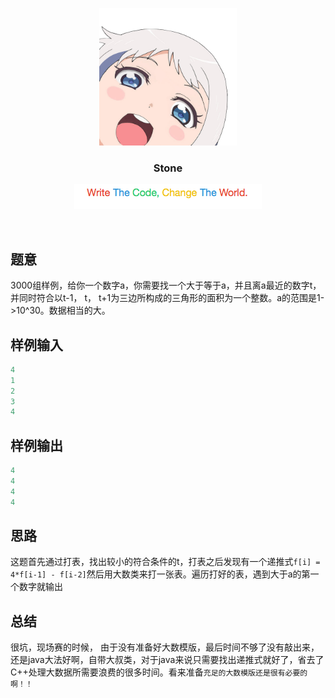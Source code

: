 <p align="center">
  <a href="http://shallweitalk.com">
    <img src="https://raw.githubusercontent.com/Haut-Stone/ACM/master/photos/me.png" width=220 height=220>
  </a>
  <h3 align="center">Stone</h3>
  <p align="center">
    <a href="http://shallweitalk.com">
      <img src="https://raw.githubusercontent.com/Haut-Stone/ACM/master/photos/CodeChangeWorld.png" width=300 height=40>
    </a>
  </p>
</p>
<br>

## 题意

3000组样例，给你一个数字a，你需要找一个大于等于a，并且离a最近的数字t，并同时符合以t-1， t， t+1为三边所构成的三角形的面积为一个整数。a的范围是1->10^30。数据相当的大。

## 样例输入

```cpp
4
1
2
3
4
```
## 样例输出

```cpp
4
4
4
4
```

## 思路

这题首先通过打表，找出较小的符合条件的t，打表之后发现有一个递推式`f[i] = 4*f[i-1] - f[i-2]`然后用大数类来打一张表。遍历打好的表，遇到大于a的第一个数字就输出

## 总结

很坑，现场赛的时候， 由于没有准备好大数模版，最后时间不够了没有敲出来，还是java大法好啊，自带大叔类，对于java来说只需要找出递推式就好了，省去了C++处理大数据所需要浪费的很多时间。看来准备`充足的大数模版还是很有必要的啊！！`